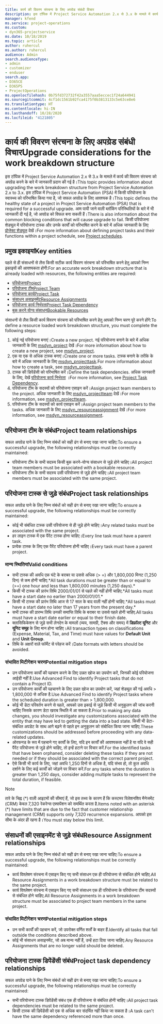 ```yaml
---
title: कार्य की विवरण संरचना के लिए अपग्रेड संबंधी विचार
description: इस टॉपिक में Project Service Automation 2.x से 3.x के मामले में कार्य की विवरण संरचना को अपग्रेड करने के बारे में जानकारी प्रदान की गई है।
manager: kfend
ms.service: project-operations
ms.custom:
- dyn365-projectservice
ms.date: 10/18/2019
ms.topic: article
author: ruhercul
ms.author: ruhercul
audience: Admin
search.audienceType:
- admin
- customizer
- enduser
search.app:
- D365CE
- D365PS
- ProjectOperations
ms.openlocfilehash: 0b75fd372732f42a3557aaa5eccec1f24a644941
ms.sourcegitcommit: 4cf1dc1561b92fca4175f0b3813133c5e63ce8e6
ms.translationtype: HT
ms.contentlocale: hi-IN
ms.lasthandoff: 10/28/2020
ms.locfileid: "4121805"
---
```

# <a name="upgrade-considerations-for-the-work-breakdown-structure"></a><span data-ttu-id="6d70b-103">कार्य की विवरण संरचना के लिए अपग्रेड संबंधी विचार</span><span class="sxs-lookup"><span data-stu-id="6d70b-103">Upgrade considerations for the work breakdown structure</span></span>
<span data-ttu-id="6d70b-104">इस टॉपिक में Project Service Automation 2.x से 3.x के मामले में कार्य की विवरण संरचना को अपग्रेड करने के बारे में जानकारी प्रदान की गई है।</span><span class="sxs-lookup"><span data-stu-id="6d70b-104">This topic provides information about upgrading the work breakdown structure from Project Service Automation 2.x to 3.x.</span></span> <span data-ttu-id="6d70b-105">इस टॉपिक में Project Service Automation (PSA) में किसी परियोजना के स्वास्थ्य को परिभाषित किया गया है, जो सफल अपग्रेड के लिए आवश्यक है।</span><span class="sxs-lookup"><span data-stu-id="6d70b-105">This topic defines the healthy state of a project in Project Service Automation (PSA) that is required for a successful upgrade.</span></span> <span data-ttu-id="6d70b-106">आम पायी जाने वाली ब्लॉकिंग परिस्थितियों के बारे में भी जानकारी दी गई है, जो अपग्रेड को विफल बना सकती हैं।</span><span class="sxs-lookup"><span data-stu-id="6d70b-106">There is also information about the common blocking conditions that will cause upgrade to fail.</span></span> <span data-ttu-id="6d70b-107">किसी परियोजना शेड्यूल में परियोजना टास्क और उनके कार्यों को परिभाषित करने के बारे में अधिक जानकारी के लिए [प्रोजेक्ट शेड्यूल](project-creating.md) देखें।</span><span class="sxs-lookup"><span data-stu-id="6d70b-107">For more information about defining project tasks and their functions within a project schedule, see [Project schedules](project-creating.md).</span></span>

## <a name="key-entities"></a><span data-ttu-id="6d70b-108">प्रमुख इकाइयां</span><span class="sxs-lookup"><span data-stu-id="6d70b-108">Key entities</span></span>
<span data-ttu-id="6d70b-109">पहले से ही संसाधनों से लैस किसी सटीक कार्य विवरण संरचना को परिभाषित करने हेतु आपको निम्न इकाइयों की आवश्यकता होगी:</span><span class="sxs-lookup"><span data-stu-id="6d70b-109">For an accurate work breakdown structure that is already loaded with resources, the following entities are required:</span></span>

- [<span data-ttu-id="6d70b-110">परियोजना</span><span class="sxs-lookup"><span data-stu-id="6d70b-110">Project</span></span>](https://docs.microsoft.com/dynamics365/customerengagement/on-premises/developer/entities/msdyn_project)
- [<span data-ttu-id="6d70b-111">परियोजना टीम</span><span class="sxs-lookup"><span data-stu-id="6d70b-111">Project Team</span></span>](https://docs.microsoft.com/dynamics365/customerengagement/on-premises/developer/entities/msdyn_projectteam)
- [<span data-ttu-id="6d70b-112">परियोजना कार्य</span><span class="sxs-lookup"><span data-stu-id="6d70b-112">Project Task</span></span>](https://docs.microsoft.com/dynamics365/customerengagement/on-premises/developer/entities/msdyn_projecttask)
- [<span data-ttu-id="6d70b-113">संसाधन असाइनमेंट</span><span class="sxs-lookup"><span data-stu-id="6d70b-113">Resource Assignments</span></span>](https://docs.microsoft.com/dynamics365/customerengagement/on-premises/developer/entities/msdyn_resourceassignment)
- [<span data-ttu-id="6d70b-114">परियोजना कार्य निर्भरता</span><span class="sxs-lookup"><span data-stu-id="6d70b-114">Project Task Dependency</span></span>](https://docs.microsoft.com/dynamics365/customerengagement/on-premises/developer/entities/msdyn_projecttaskdependency)
- [<span data-ttu-id="6d70b-115">बुक करने योग्य संसाधन</span><span class="sxs-lookup"><span data-stu-id="6d70b-115">Bookable Resources</span></span>](https://docs.microsoft.com/dynamics365/customerengagement/on-premises/developer/entities/bookableresource)

<span data-ttu-id="6d70b-116">संसाधनों से लैस किसी कार्य विवरण संरचना को परिभाषित करने हेतु आपको निम्न चरण पूरे करने होंगे:</span><span class="sxs-lookup"><span data-stu-id="6d70b-116">To define a resource loaded work breakdown structure, you must complete the following steps:</span></span>

1. <span data-ttu-id="6d70b-117">कोई नई परियोजना बनाएं।</span><span class="sxs-lookup"><span data-stu-id="6d70b-117">Create a new project.</span></span> <span data-ttu-id="6d70b-118">नई परियोजना बनाने के बारे में अधिक जानकारी के लिए [msdyn_project](https://docs.microsoft.com/dynamics365/customerengagement/on-premises/developer/entities/msdyn_project) देखें।</span><span class="sxs-lookup"><span data-stu-id="6d70b-118">For more information about how to create a new project, see [msdyn_project](https://docs.microsoft.com/dynamics365/customerengagement/on-premises/developer/entities/msdyn_project).</span></span>
2. <span data-ttu-id="6d70b-119">एक या एक से अधिक टास्क बनाएं।</span><span class="sxs-lookup"><span data-stu-id="6d70b-119">Create one or more tasks.</span></span> <span data-ttu-id="6d70b-120">टास्क बनाने के तरीके के बारे में अधिक जानकारी के लिए [msdyn_projecttask](https://docs.microsoft.com/dynamics365/customerengagement/on-premises/developer/entities/msdyn_projecttask).</span><span class="sxs-lookup"><span data-stu-id="6d70b-120">For more information about how to create a task, see [msdyn_projecttask](https://docs.microsoft.com/dynamics365/customerengagement/on-premises/developer/entities/msdyn_projecttask).</span></span>
3. <span data-ttu-id="6d70b-121">टास्क की डिपेंडेंसी को परिभाषित करें।</span><span class="sxs-lookup"><span data-stu-id="6d70b-121">Define the task dependencies.</span></span> <span data-ttu-id="6d70b-122">अधिक जानकारी के लिए, देखें [परियोजना कार्य निर्भरता](https://docs.microsoft.com/dynamics365/customerengagement/on-premises/developer/entities/msdyn_projecttaskdependency) ।</span><span class="sxs-lookup"><span data-stu-id="6d70b-122">For more information, see [Project Task Dependency](https://docs.microsoft.com/dynamics365/customerengagement/on-premises/developer/entities/msdyn_projecttaskdependency).</span></span>
4. <span data-ttu-id="6d70b-123">परियोजना टीम के सदस्यों को परियोजना एसाइन करें।</span><span class="sxs-lookup"><span data-stu-id="6d70b-123">Assign project team members to the project.</span></span> <span data-ttu-id="6d70b-124">अधिक जानकारी के लिए [msdyn_projectteam](https://docs.microsoft.com/dynamics365/customerengagement/on-premises/developer/entities/msdyn_projectteam) देखें।</span><span class="sxs-lookup"><span data-stu-id="6d70b-124">For more information, see [msdyn_projectteam](https://docs.microsoft.com/dynamics365/customerengagement/on-premises/developer/entities/msdyn_projectteam).</span></span>
5. <span data-ttu-id="6d70b-125">परियोजना टीम के सदस्यों को कार्य एसाइन करें।</span><span class="sxs-lookup"><span data-stu-id="6d70b-125">Assign project team members to the tasks.</span></span> <span data-ttu-id="6d70b-126">अधिक जानकारी के लिए [msdyn_resourceassignment](https://docs.microsoft.com/dynamics365/customerengagement/on-premises/developer/entities/msdyn_resourceassignment) देखें।</span><span class="sxs-lookup"><span data-stu-id="6d70b-126">For more information, see [msdyn_resourceassignment](https://docs.microsoft.com/dynamics365/customerengagement/on-premises/developer/entities/msdyn_resourceassignment).</span></span>

## <a name="project-team-relationships"></a><span data-ttu-id="6d70b-127">परियोजना टीम के संबंध</span><span class="sxs-lookup"><span data-stu-id="6d70b-127">Project team relationships</span></span>

<span data-ttu-id="6d70b-128">सफल अपग्रेड पाने के लिए निम्न संबंधों को सही ढंग से बनाए रखा जाना चाहिए:</span><span class="sxs-lookup"><span data-stu-id="6d70b-128">To ensure a successful upgrade, the following relationships must be correctly maintained:</span></span>
- <span data-ttu-id="6d70b-129">परियोजना टीम के सभी सदस्य किसी बुक करने-योग्य संसाधन से जुड़े होने चाहिए।</span><span class="sxs-lookup"><span data-stu-id="6d70b-129">All project team members must be associated with a bookable resource.</span></span>
- <span data-ttu-id="6d70b-130">परियोजना टीम के सभी सदस्य उसी परियोजना से जुड़े होने चाहिए।</span><span class="sxs-lookup"><span data-stu-id="6d70b-130">All project team members must be associated with the same project.</span></span> 

## <a name="project-task-relationships"></a><span data-ttu-id="6d70b-131">परियोजना टास्क से जुड़े संबंध</span><span class="sxs-lookup"><span data-stu-id="6d70b-131">Project task relationships</span></span>
<span data-ttu-id="6d70b-132">सफल अपग्रेड पाने के लिए निम्न संबंधों को सही ढंग से बनाए रखा जाना चाहिए:</span><span class="sxs-lookup"><span data-stu-id="6d70b-132">To ensure a successful upgrade, the following relationships must be correctly maintained:</span></span>

- <span data-ttu-id="6d70b-133">कोई भी संबंधित टास्क उसी परियोजना से ही जुड़े होने चाहिए।</span><span class="sxs-lookup"><span data-stu-id="6d70b-133">Any related tasks must be associated with the same project.</span></span>
- <span data-ttu-id="6d70b-134">हर लाइन टास्क में एक पैरेंट टास्क होना चाहिए।</span><span class="sxs-lookup"><span data-stu-id="6d70b-134">Every line task must have a parent task.</span></span>
- <span data-ttu-id="6d70b-135">प्रत्येक टास्क के लिए एक पैरेंट परियोजना होनी चाहिए।</span><span class="sxs-lookup"><span data-stu-id="6d70b-135">Every task must have a parent project.</span></span>

### <a name="valid-conditions"></a><span data-ttu-id="6d70b-136">मान्य स्थितियां</span><span class="sxs-lookup"><span data-stu-id="6d70b-136">Valid conditions</span></span>

- <span data-ttu-id="6d70b-137">सभी टास्क की अवधि एक घंटे के बराबर या उससे अधिक (> =) और 1,800,000 मिनट (1,250 दिन) से कम होनी चाहिए.\*</span><span class="sxs-lookup"><span data-stu-id="6d70b-137">All task durations must be greater than or equal to (>=) one hour and less than 1,800,000 minutes (1,250 days).\*</span></span>
- <span data-ttu-id="6d70b-138">किसी भी टास्क की प्रारंभ तिथि 2000/01/01 से पहले की नहीं होनी चाहिए.\*</span><span class="sxs-lookup"><span data-stu-id="6d70b-138">All tasks must have a start date no earlier than 2000/01/01.\*</span></span>
- <span data-ttu-id="6d70b-139">किसी भी टास्क की प्रारंभ तिथि आज से 17 साल के बाद वाली नहीं होनी चाहिए.\*</span><span class="sxs-lookup"><span data-stu-id="6d70b-139">All tasks must have a start date no later than 17 years from the present day.\*</span></span>
- <span data-ttu-id="6d70b-140">सभी टास्क की प्रारम्भ तिथि उनकी समाप्ति तिथि के बराबर या उससे पहले होनी चाहिए.</span><span class="sxs-lookup"><span data-stu-id="6d70b-140">All tasks must have a start date earlier or equal to their finish date.</span></span>
- <span data-ttu-id="6d70b-141">क्लासिफिकेशन से जुड़े सभी लेनदेन के मामलों (व्यय, सामग्री, टैक्स और समय) में **डिफ़ॉल्ट यूनिट** और **यूनिट समूह** के लिए मान होना चाहिए।</span><span class="sxs-lookup"><span data-stu-id="6d70b-141">All transaction types on classifications (Expense, Material, Tax, and Time) must have values for **Default Unit** and **Unit Group**.</span></span>
- <span data-ttu-id="6d70b-142">तिथि के अक्षरों वाले फॉर्मेट से परेहज करें।</span><span class="sxs-lookup"><span data-stu-id="6d70b-142">Date formats with letters should be avoided.</span></span>

### <a name="potential-mitigation-steps"></a><span data-ttu-id="6d70b-143">संभावित मिटीगेशन चरण</span><span class="sxs-lookup"><span data-stu-id="6d70b-143">Potential mitigation steps</span></span>
- <span data-ttu-id="6d70b-144">उन परियोजना कार्यों की पहचान करने के लिए उन्नत खोज का उपयोग करें, जिनकी कोई परियोजना आईडी नहीं है.</span><span class="sxs-lookup"><span data-stu-id="6d70b-144">Use Advanced Find to identify Project tasks that do not contain a Project ID.</span></span>
- <span data-ttu-id="6d70b-145">उन परियोजना कार्यों की पहचानने के लिए उन्नत खोज का उपयोग करें, जहां शेड्यूल की गई अवधि > 1,800,000 से अधिक है.</span><span class="sxs-lookup"><span data-stu-id="6d70b-145">Use Advanced Find to identify Project tasks where the scheduled duration is greater than > 1,800,000.</span></span>
- <span data-ttu-id="6d70b-146">कोई भी डेटा परिवर्तन करने से पहले, आपको उस इकाई से जुड़े किसी भी अनुकूलन की जांच करनी चाहिए जिसके कारण डेटा खराब स्थिति में आ सकता है.</span><span class="sxs-lookup"><span data-stu-id="6d70b-146">Prior to making any data changes, you should investigate any customizations associated with the entity that may have led to getting the data into a bad state.</span></span> <span data-ttu-id="6d70b-147">किसी भी डेटा-संबंधित अपडेट के साथ आगे बढ़ने से पहले इन अनुकूलन को संबोधित किया जाना चाहिए.</span><span class="sxs-lookup"><span data-stu-id="6d70b-147">These customizations should be addressed before proceeding with any data-related updates.</span></span>
- <span data-ttu-id="6d70b-148">ओरफनड के रूप में पहचाने गए कार्यों के लिए, यदि इन कार्यों की आवश्यकता नहीं है या यदि वे सही पैरेंट परियोजना से जुड़े होने चाहिए, तो इन्हें हटाने पर विचार करें.</span><span class="sxs-lookup"><span data-stu-id="6d70b-148">For the identified tasks that have been orphaned, consider deleting these tasks if they are not needed or if they should be associated with the correct parent project.</span></span>
- <span data-ttu-id="6d70b-149">ऐसे किसी भी कार्य के लिए, जहां अवधि 1,250 दिनों से अधिक है, यदि संभव हो, तो कुल अवधि दर्शाने के लिए कई कार्यों को जोड़ने पर विचार करें.</span><span class="sxs-lookup"><span data-stu-id="6d70b-149">For any tasks where the duration is greater than 1,250 days, consider adding multiple tasks to represent the total duration, if feasible.</span></span>

> [!NOTE]
> <span data-ttu-id="6d70b-150">तारे के चिह्न (\*) वाली आइटमों की सीमाएं हैं, जो इस तथ्य के कारण हैं कि कस्टमर रिलेशनशिप मैनेजमेंट (CRM) केवल 7,320 रेकरेन्स एक्सपेंशन को समर्थित करता है.</span><span class="sxs-lookup"><span data-stu-id="6d70b-150">Items noted with an asterisk (\*) have limits that are due to the fact that customer relationship management (CRM) supports only 7,320 recurrence expansions.</span></span> <span data-ttu-id="6d70b-151">आपको इस सीमा के अंदर ही रहना है।</span><span class="sxs-lookup"><span data-stu-id="6d70b-151">You must stay below this limit.</span></span>

## <a name="resource-assignment-relationships"></a><span data-ttu-id="6d70b-152">संसाधनों की एसाइनमेंट से जुड़े संबंध</span><span class="sxs-lookup"><span data-stu-id="6d70b-152">Resource Assignment relationships</span></span>
<span data-ttu-id="6d70b-153">सफल अपग्रेड पाने के लिए निम्न संबंधों को सही ढंग से बनाए रखा जाना चाहिए:</span><span class="sxs-lookup"><span data-stu-id="6d70b-153">To ensure a successful upgrade, the following relationships must be correctly maintained:</span></span>

- <span data-ttu-id="6d70b-154">कार्य विश्लेषण संरचना में एसाइन किए गए सभी संसाधन एक ही परियोजना से संबंधित होने चाहिए.</span><span class="sxs-lookup"><span data-stu-id="6d70b-154">All Resource Assignments in a work breakdown structure must be related to the same project.</span></span>
- <span data-ttu-id="6d70b-155">कार्य विश्लेषण संरचना में एसाइन किए गए सभी संसाधन एक ही परियोजना के परियोजना टीम सदस्यों से संबंधित होने चाहिए.</span><span class="sxs-lookup"><span data-stu-id="6d70b-155">All Resource Assignments in a work breakdown structure must be associated to project team members in the same project.</span></span>

### <a name="potential-mitigation-steps"></a><span data-ttu-id="6d70b-156">संभावित मिटीगेशन चरण</span><span class="sxs-lookup"><span data-stu-id="6d70b-156">Potential mitigation steps</span></span>
- <span data-ttu-id="6d70b-157">उन सभी कार्यों की पहचान करें, जो उपरोक्त वर्णित शर्तों के बाहर हैं.</span><span class="sxs-lookup"><span data-stu-id="6d70b-157">Identify all tasks that fall outside the conditions described above.</span></span>  
- <span data-ttu-id="6d70b-158">कोई भी संसाधन असाइनमेंट, जो अब मान्य नहीं हैं, उन्हें हटा दिया जाना चाहिए.</span><span class="sxs-lookup"><span data-stu-id="6d70b-158">Any Resource Assignments that are no longer valid should be deleted.</span></span>

## <a name="project-task-dependency-relationships"></a><span data-ttu-id="6d70b-159">परियोजना टास्क डिपेंडेंसी संबंध</span><span class="sxs-lookup"><span data-stu-id="6d70b-159">Project task dependency relationships</span></span>
<span data-ttu-id="6d70b-160">सफल अपग्रेड पाने के लिए निम्न संबंधों को सही ढंग से बनाए रखा जाना चाहिए:</span><span class="sxs-lookup"><span data-stu-id="6d70b-160">To ensure a successful upgrade, the following relationships must be correctly maintained:</span></span>

- <span data-ttu-id="6d70b-161">सभी परियोजना टास्क डिपेंडेंसी संबंध एक ही परियोजना से संबंधित होनी चाहिए।</span><span class="sxs-lookup"><span data-stu-id="6d70b-161">All project task dependencies must be related to the same project.</span></span>
- <span data-ttu-id="6d70b-162">किसी टास्क की डिपेंडेंसी को एक से अधिक बार संदर्भित नहीं किया जा सकता है।</span><span class="sxs-lookup"><span data-stu-id="6d70b-162">A task can't have the same dependency referenced more than once.</span></span>
